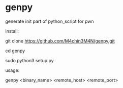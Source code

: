 # genpy
generate init part of python_script for pwn

install:

  git clone https://github.com/M4chin3M4N/genpy.git 

  cd genpy

  sudo python3 setup.py

usage:

  genpy <binary_name> <remote_host> <remote_port>
